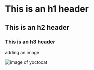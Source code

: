 # This is an h1 header
## This is an h2 header
### This is an h3 header

adding an image

![image of yoctocat](https://octodex.github.com/images/yaktocat.png)
